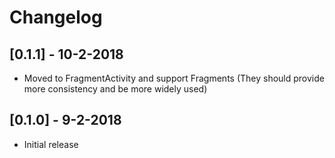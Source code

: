 # Changelog

## [0.1.1] - 10-2-2018

- Moved to FragmentActivity and support Fragments (They should provide more consistency and be more widely used)

## [0.1.0] - 9-2-2018

- Initial release
